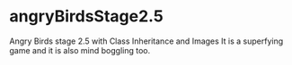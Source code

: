# angryBirdsStage2.5
Angry Birds stage 2.5 with Class Inheritance and Images
It is a superfying game and it is also mind boggling too.